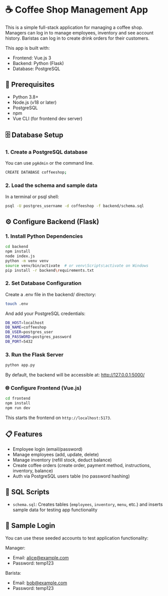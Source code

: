 # ☕ Coffee Shop Management App

This is a simple full-stack application for managing a coffee shop. Managers can log in to manage employees, inventory and see account history. Baristas can log in to create drink orders for their customers. 

This app is built with:

- Frontend: Vue.js 3
- Backend: Python (Flask)
- Database: PostgreSQL

## 🔧 Prerequisites

- Python 3.8+ 
- Node.js (v18 or later)
- PostgreSQL
- npm
- Vue CLI (for frontend dev server)

## 🗄️ Database Setup

### 1. Create a PostgreSQL database

You can use `pgAdmin` or the command line.

```bash
CREATE DATABASE coffeeshop;
```

### 2. Load the schema and sample data

In a terminal or psql shell:

```bash
psql -U postgres_username -d coffeeshop -f backend/schema.sql
```

## ⚙️ Configure Backend (Flask)

### 1. Install Python Dependencies

```bash
cd backend
npm install
node index.js
python -m venv venv
source venv/bin/activate  # or venv\Scripts\activate on Windows
pip install -r backend\requirements.txt
```

### 2. Set Database Configuration

Create a .env file in the backend/ directory:
```bash
touch .env
```

And add your PostgreSQL credentials:

```bash
DB_HOST=localhost
DB_NAME=coffeeshop
DB_USER=postgres_user
DB_PASSWORD=postgres_password
DB_PORT=5432
```

### 3. Run the Flask Server
```bash
python app.py
```
By default, the backend will be accessible at:
http://127.0.0.1:5000/

### 🌐 Configure Frontend (Vue.js)

```bash
cd frontend
npm install
npm run dev
```

This starts the frontend on `http://localhost:5173`.

## 📋 Features

- Employee login (email/password)
- Manage employees (add, update, delete)
- Manage inventory (refill stock, deduct balance)
- Create coffee orders (create order, payment method, instructions, inventory, balance)
- Auth via PostgreSQL users table (no password hashing)

## 📁 SQL Scripts

- `schema.sql`: Creates tables (`employees`, `inventory`, `menu`, etc.) and inserts sample data for testing app functionality

## 🧪 Sample Login

You can use these seeded accounts to test application functionality:

Manager: 
- Email: alice@example.com
- Password: temp123

Barista: 
- Email: bob@example.com
- Password: temp123
